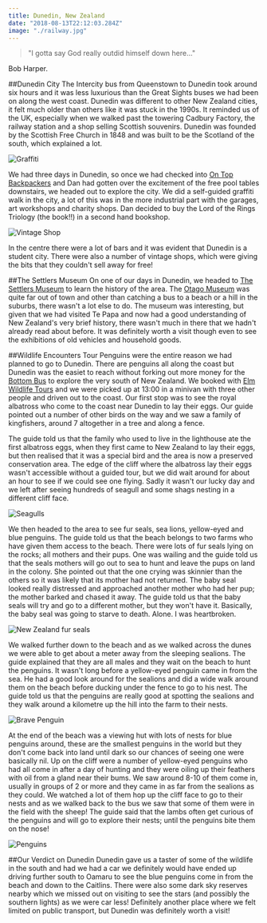 ```yaml
---
title: Dunedin, New Zealand
date: "2018-08-13T22:12:03.284Z"
image: "./railway.jpg"
---
```


>"I gotta say God really outdid himself down here..."

Bob Harper.

##Dunedin City
The Intercity bus from Queenstown to Dunedin took around six hours and it was less luxurious than the Great Sights buses we had been on along the west coast. Dunedin was different to other New Zealand cities, it felt much older than others like it was stuck in the 1990s. It reminded us of the UK, especially when we walked past the towering Cadbury Factory, the railway station and a shop selling Scottish souvenirs. Dunedin was founded by the Scottish Free Church in 1848 and was built to be the Scotland of the south, which explained a lot.

![Graffiti](./graffiti.jpg "Graffiti")

We had three days in Dunedin, so once we had checked into [On Top Backpackers](https://on-top-backpackers-nz.book.direct/) and Dan had gotten over the excitement of the free pool tables downstairs, we headed out to explore the city. We did a self-guided graffiti walk in the city, a lot of this was in the more industrial part with the garages, art workshops and charity shops. Dan decided to buy the Lord of the Rings Triology (the book!!) in a second hand bookshop.

![Vintage Shop](./vintage.jpg "Vintage Shop")

In the centre there were a lot of bars and it was evident that Dunedin is a student city. There were also a number of vintage shops, which were giving the bits that they couldn't sell away for free!

##The Settlers Museum
On one of our days in Dunedin, we headed to [The Settlers Museum](http://www.toituosm.com/) to learn the history of the area. The [Otago Museum](https://otagomuseum.nz/) was quite far out of town and other than catching a bus to a beach or a hill in the suburbs, there wasn't a lot else to do. The museum was interesting, but given that we had visited Te Papa and now had a good understanding of New Zealand's very brief history, there wasn't much in there that we hadn't already read about before. It was definitely worth a visit though even to see the exhibitions of old vehicles and household goods.

##Wildlife Encounters Tour
Penguins were the entire reason we had planned to go to Dunedin. There are penguins all along the coast but Dunedin was the easiet to reach without forking out more money for the [Bottom Bus](https://booking.headfirsttravel.com/bottombus/) to explore the very south of New Zealand. We booked with [Elm Wildlife Tours](https://www.elmwildlifetours.co.nz/) and we were picked up at 13:00 in a minivan with three other people and driven out to the coast. Our first stop was to see the royal albatross who come to the coast near Dunedin to lay their eggs. Our guide pointed out a number of other birds on the way and we saw a family of kingfishers, around 7 altogether in a tree and along a fence.

The guide told us that the family who used to live in the lighthouse ate the first albatross eggs, when they first came to New Zealand to lay their eggs, but then realised that it was a special bird and the area is now a preserved conservation area. The edge of the cliff where the albatross lay their eggs wasn't accessible without a guided tour, but we did wait around for about an hour to see if we could see one flying. Sadly it wasn't our lucky day and we left after seeing hundreds of seagull and some shags nesting in a different cliff face.

![Seagulls](./seagulls.jpg "Seagulls")

We then headed to the area to see fur seals, sea lions, yellow-eyed and blue penguins. The guide told us that the beach belongs to two farms who have given them access to the beach. There were lots of fur seals lying on the rocks; all mothers and their pups. One was wailing and the guide told us that the seals mothers will go out to sea to hunt and leave the pups on land in the colony. She pointed out that the one crying was skinnier than the others so it was likely that its mother had not returned. The baby seal looked really distressed and approached another mother who had her pup; the mother barked and chased it away. The guide told us that the baby seals will try and go to a different mother, but they won't have it. Basically, the baby seal was going to starve to death. Alone. I was heartbroken.

![New Zealand fur seals](./baby-seal.jpg "New Zealand fur seals")

We walked further down to the beach and as we walked across the dunes we were able to get about a meter away from the sleeping sealions. The guide explained that they are all males and they wait on the beach to hunt the penguins. It wasn't long before a yellow-eyed penguin came in from the sea. He had a good look around for the sealions and did a wide walk around them on the beach before ducking under the fence to go to his nest. The guide told us that the penguins are really good at spotting the sealions and they walk around a kilometre up the hill into the farm to their nests.

![Brave Penguin](./brave-penguin.jpg "Brave Penguin")

At the end of the beach was a viewing hut with lots of nests for blue penguins around, these are the smallest penguins in the world but they don't come back into land until dark so our chances of seeing one were basically nil. Up on the cliff were a number of yellow-eyed penguins who had all come in after a day of hunting and they were oiling up their feathers with oil from a gland near their bums. We saw around 8-10 of them come in, usually in groups of 2 or more and they came in as far from the sealions as they could. We watched a lot of them hop up the cliff face to go to their nests and as we walked back to the bus we saw that some of them were in the field with the sheep! The guide said that the lambs often get curious of the penguins and will go to explore their nests; until the penguins bite them on the nose!

![Penguins](./penguins.jpg "Penguins")

##Our Verdict on Dunedin
Dunedin gave us a taster of some of the wildlife in the south and had we had a car we definitely would have ended up driving further south to Oamaru to see the blue penguins come in from the beach and down to the Caitlins. There were also some dark sky reserves nearby which we missed out on visiting to see the stars (and possibly the southern lights) as we were car less! Definitely another place where we felt limited on public transport, but Dunedin was definitely worth a visit!
